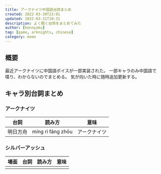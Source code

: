 ```yaml
---
title: アークナイツ中国語台詞まとめ
created: 2022-03-30T23:01
updated: 2022-03-31T10:31
description: よく聞く台詞をまとめてみた
author: [konnyaku]
tag: [game, arknights, chinese]
category: memo
---
```


## 概要

最近アークナイツに中国語ボイスが一部実装された。
一部キャラのみ中国語で喋り、わからないのでまとめる。
気が向いた時に随時追加更新する。

## キャラ別台詞まとめ

### アークナイツ

| 台詞     | 読み方            | 意味         |
| -------- | ----------------- | ------------ |
| 明日方舟 | míng rì fāng zhōu | アークナイツ |

### シルバーアッシュ

| 場面 | 台詞 | 読み方 | 意味 |
| ---- | ---- | ------ | ---- |
|      |      |        |      |
